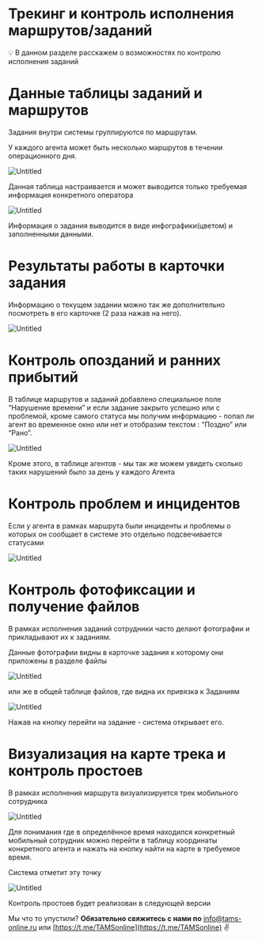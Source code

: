 # Трекинг и контроль исполнения маршрутов/заданий

<aside>
💡 В данном разделе расскажем о возможностях по контролю исполнения заданий

</aside>

# Данные таблицы заданий и маршрутов

Задания внутри системы группируются по маршрутам.

У каждого агента может быть несколько маршрутов в течении операционного дня.

![Untitled](%D0%A2%D1%80%D0%B5%D0%BA%D0%B8%D0%BD%D0%B3%20%D0%B8%20%D0%BA%D0%BE%D0%BD%D1%82%D1%80%D0%BE%D0%BB%D1%8C%20%D0%B8%D1%81%D0%BF%D0%BE%D0%BB%D0%BD%D0%B5%D0%BD%D0%B8%D1%8F%20%D0%BC%D0%B0%D1%80%D1%88%D1%80%D1%83%D1%82%D0%BE%D0%B2%20%D0%B7%D0%B0%D0%B4%D0%B0%D0%BD%D0%B8%D0%B8%CC%86%208c5b9ddff9744d6fa0286cdcc28096fb/Untitled.png)

Данная таблица настраивается и может выводится только требуемая информация конкретного оператора

![Untitled](%D0%A2%D1%80%D0%B5%D0%BA%D0%B8%D0%BD%D0%B3%20%D0%B8%20%D0%BA%D0%BE%D0%BD%D1%82%D1%80%D0%BE%D0%BB%D1%8C%20%D0%B8%D1%81%D0%BF%D0%BE%D0%BB%D0%BD%D0%B5%D0%BD%D0%B8%D1%8F%20%D0%BC%D0%B0%D1%80%D1%88%D1%80%D1%83%D1%82%D0%BE%D0%B2%20%D0%B7%D0%B0%D0%B4%D0%B0%D0%BD%D0%B8%D0%B8%CC%86%208c5b9ddff9744d6fa0286cdcc28096fb/Untitled%201.png)

Информация о задания выводится в виде инфографики(цветом) и заполненными данными.

# Результаты работы в карточки задания

Информацию о текущем задании можно так же дополнительно посмотреть в его карточке (2 раза нажав на него).

![Untitled](%D0%A2%D1%80%D0%B5%D0%BA%D0%B8%D0%BD%D0%B3%20%D0%B8%20%D0%BA%D0%BE%D0%BD%D1%82%D1%80%D0%BE%D0%BB%D1%8C%20%D0%B8%D1%81%D0%BF%D0%BE%D0%BB%D0%BD%D0%B5%D0%BD%D0%B8%D1%8F%20%D0%BC%D0%B0%D1%80%D1%88%D1%80%D1%83%D1%82%D0%BE%D0%B2%20%D0%B7%D0%B0%D0%B4%D0%B0%D0%BD%D0%B8%D0%B8%CC%86%208c5b9ddff9744d6fa0286cdcc28096fb/Untitled%202.png)

# Контроль опозданий и ранних прибытий

В таблице маршрутов и заданий добавлено специальное поле “Нарушение времени” и если задание закрыто успешно или с проблемой, кроме самого статуса мы получим информацию - попал ли агент во временное окно или нет и отобразим текстом : “Поздно” или “Рано”.

![Untitled](%D0%A2%D1%80%D0%B5%D0%BA%D0%B8%D0%BD%D0%B3%20%D0%B8%20%D0%BA%D0%BE%D0%BD%D1%82%D1%80%D0%BE%D0%BB%D1%8C%20%D0%B8%D1%81%D0%BF%D0%BE%D0%BB%D0%BD%D0%B5%D0%BD%D0%B8%D1%8F%20%D0%BC%D0%B0%D1%80%D1%88%D1%80%D1%83%D1%82%D0%BE%D0%B2%20%D0%B7%D0%B0%D0%B4%D0%B0%D0%BD%D0%B8%D0%B8%CC%86%208c5b9ddff9744d6fa0286cdcc28096fb/Untitled%203.png)

Кроме этого, в таблице агентов - мы так же можем увидеть сколько таких нарушений было за день у каждого Агента

# Контроль проблем и инцидентов

Если у агента в рамках маршрута были инциденты и проблемы о которых он сообщает в системе это отдельно подсвечивается статусами

![Untitled](%D0%A2%D1%80%D0%B5%D0%BA%D0%B8%D0%BD%D0%B3%20%D0%B8%20%D0%BA%D0%BE%D0%BD%D1%82%D1%80%D0%BE%D0%BB%D1%8C%20%D0%B8%D1%81%D0%BF%D0%BE%D0%BB%D0%BD%D0%B5%D0%BD%D0%B8%D1%8F%20%D0%BC%D0%B0%D1%80%D1%88%D1%80%D1%83%D1%82%D0%BE%D0%B2%20%D0%B7%D0%B0%D0%B4%D0%B0%D0%BD%D0%B8%D0%B8%CC%86%208c5b9ddff9744d6fa0286cdcc28096fb/Untitled%204.png)

# Контроль фотофиксации и получение файлов

В рамках исполнения заданий сотрудники часто делают фотографии и прикладывают их к заданиям.

Данные фотографии видны в карточке задания к которому они приложены в разделе файлы

![Untitled](%D0%A2%D1%80%D0%B5%D0%BA%D0%B8%D0%BD%D0%B3%20%D0%B8%20%D0%BA%D0%BE%D0%BD%D1%82%D1%80%D0%BE%D0%BB%D1%8C%20%D0%B8%D1%81%D0%BF%D0%BE%D0%BB%D0%BD%D0%B5%D0%BD%D0%B8%D1%8F%20%D0%BC%D0%B0%D1%80%D1%88%D1%80%D1%83%D1%82%D0%BE%D0%B2%20%D0%B7%D0%B0%D0%B4%D0%B0%D0%BD%D0%B8%D0%B8%CC%86%208c5b9ddff9744d6fa0286cdcc28096fb/Untitled%205.png)

или же в общей таблице файлов, где видна их привязка к Заданиям

![Untitled](%D0%A2%D1%80%D0%B5%D0%BA%D0%B8%D0%BD%D0%B3%20%D0%B8%20%D0%BA%D0%BE%D0%BD%D1%82%D1%80%D0%BE%D0%BB%D1%8C%20%D0%B8%D1%81%D0%BF%D0%BE%D0%BB%D0%BD%D0%B5%D0%BD%D0%B8%D1%8F%20%D0%BC%D0%B0%D1%80%D1%88%D1%80%D1%83%D1%82%D0%BE%D0%B2%20%D0%B7%D0%B0%D0%B4%D0%B0%D0%BD%D0%B8%D0%B8%CC%86%208c5b9ddff9744d6fa0286cdcc28096fb/Untitled%206.png)

Нажав на кнопку перейти на задание - система открывает его.

# Визуализация на карте трека и контроль простоев

В рамках исполнения маршрута визуализируется трек мобильного сотрудника

![Untitled](%D0%A2%D1%80%D0%B5%D0%BA%D0%B8%D0%BD%D0%B3%20%D0%B8%20%D0%BA%D0%BE%D0%BD%D1%82%D1%80%D0%BE%D0%BB%D1%8C%20%D0%B8%D1%81%D0%BF%D0%BE%D0%BB%D0%BD%D0%B5%D0%BD%D0%B8%D1%8F%20%D0%BC%D0%B0%D1%80%D1%88%D1%80%D1%83%D1%82%D0%BE%D0%B2%20%D0%B7%D0%B0%D0%B4%D0%B0%D0%BD%D0%B8%D0%B8%CC%86%208c5b9ddff9744d6fa0286cdcc28096fb/Untitled%207.png)

Для понимания где в определённое время находился конкретный мобильный сотрудник можно перейти в таблицу координаты конкретного агента и нажать на кнопку найти на карте в требуемое время.

Система отметит эту точку

![Untitled](%D0%A2%D1%80%D0%B5%D0%BA%D0%B8%D0%BD%D0%B3%20%D0%B8%20%D0%BA%D0%BE%D0%BD%D1%82%D1%80%D0%BE%D0%BB%D1%8C%20%D0%B8%D1%81%D0%BF%D0%BE%D0%BB%D0%BD%D0%B5%D0%BD%D0%B8%D1%8F%20%D0%BC%D0%B0%D1%80%D1%88%D1%80%D1%83%D1%82%D0%BE%D0%B2%20%D0%B7%D0%B0%D0%B4%D0%B0%D0%BD%D0%B8%D0%B8%CC%86%208c5b9ddff9744d6fa0286cdcc28096fb/Untitled%208.png)

Контроль простоев будет реализован в следующей версии

Мы что то упустили?
**Обязательно свяжитесь с нами по** [info@tams-online.ru](mailto:info@tams-onine.ru) или [https://t.me/TAMSonline](https://t.me/TAMSonline) ✌️